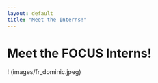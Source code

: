 ```yaml
---
layout: default
title: "Meet the Interns!"
---
```

# Meet the FOCUS Interns!
! (images/fr_dominic.jpeg)
